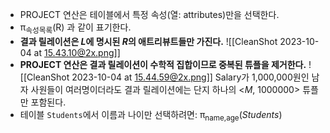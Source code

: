 - PROJECT 연산은 테이블에서 특정 속성(열: attributes)만을 선택한다.
- π<sub>속성목록</sub>​(R) 과 같이 표기한다.
- **결과 릴레이션은 $L$에 명시된 $R$의 애트리뷰트들만 가진다.**
![[CleanShot 2023-10-04 at 15.43.10@2x.png]]
- **PROJECT 연산은 결과 릴레이션이 수학적 집합이므로 중복된 튜플을 제거한다.**
![[CleanShot 2023-10-04 at 15.44.59@2x.png]]
	Salary가 1,000,000원인 남자 사원들이 여러명이더라도 결과 릴레이션에는 단지 하나의 <$M$, 1000000> 튜플만 포함된다.
- 테이블 `Students`에서 이름과 나이만 선택하려면: π<sub>name,age</sub>($Students$)